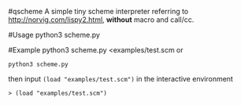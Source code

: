 #qscheme
A simple tiny scheme interpreter referring to http://norvig.com/lispy2.html, **without** macro and call/cc.

#Usage
    python3 scheme.py

#Example
    python3 scheme.py <examples/test.scm
or

    python3 scheme.py
then input `(load "examples/test.scm")` in the interactive environment

    > (load "examples/test.scm")
